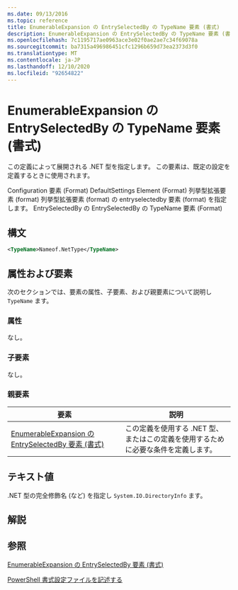 ```yaml
---
ms.date: 09/13/2016
ms.topic: reference
title: EnumerableExpansion の EntrySelectedBy の TypeName 要素 (書式)
description: EnumerableExpansion の EntrySelectedBy の TypeName 要素 (書式)
ms.openlocfilehash: 7c1195717ae0963ace3e02f0ae2ae7c34f69078a
ms.sourcegitcommit: ba7315a496986451cfc1296b659d73ea2373d3f0
ms.translationtype: MT
ms.contentlocale: ja-JP
ms.lasthandoff: 12/10/2020
ms.locfileid: "92654822"
---
```

# <a name="typename-element-for-entryselectedby-for-enumerableexpansion-format"></a>EnumerableExpansion の EntrySelectedBy の TypeName 要素 (書式)

この定義によって展開される .NET 型を指定します。 この要素は、既定の設定を定義するときに使用されます。

Configuration 要素 (Format) DefaultSettings Element (Format) 列挙型拡張要素 (format) 列挙型拡張要素 (format) の entryselectedby 要素 (format) を指定します。 EntrySelectedBy の EntrySelectedBy の TypeName 要素 (Format)

## <a name="syntax"></a>構文

```xml
<TypeName>Nameof.NetType</TypeName>

```

## <a name="attributes-and-elements"></a>属性および要素

次のセクションでは、要素の属性、子要素、および親要素について説明し `TypeName` ます。

### <a name="attributes"></a>属性

なし。

### <a name="child-elements"></a>子要素

なし。

### <a name="parent-elements"></a>親要素

|要素|説明|
|-------------|-----------------|
|[EnumerableExpansion の EntrySelectedBy 要素 (書式)](./entryselectedby-element-for-enumerableexpansion-format.md)|この定義を使用する .NET 型、またはこの定義を使用するために必要な条件を定義します。|

## <a name="text-value"></a>テキスト値

.NET 型の完全修飾名 (など) を指定し `System.IO.DirectoryInfo` ます。

## <a name="remarks"></a>解説

## <a name="see-also"></a>参照

[EnumerableExpansion の EntrySelectedBy 要素 (書式)](./entryselectedby-element-for-enumerableexpansion-format.md)

[PowerShell 書式設定ファイルを記述する](./writing-a-powershell-formatting-file.md)
